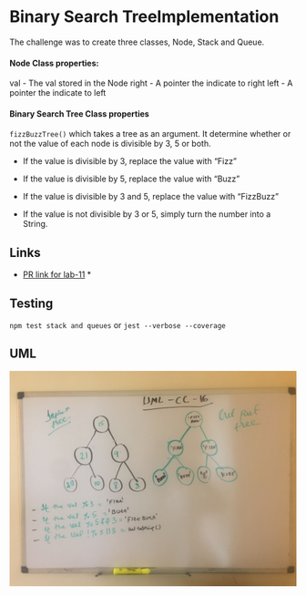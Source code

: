 # Binary Search TreeImplementation
The challenge was to create three classes, Node, Stack and Queue. 

#### Node Class properties:

val - The val stored in the Node
right - A pointer the indicate to right 
left - A pointer the indicate to left



#### Binary Search Tree Class properties

`fizzBuzzTree()` which takes a tree as an argument. It determine whether or not the value of each node is divisible by 3, 5 or both. 

  * If the value is divisible by 3, replace the value with “Fizz”

  * If the value is divisible by 5, replace the value with “Buzz”

  * If the value is divisible by 3 and 5, replace the value with “FizzBuzz”
  
  * If the value is not divisible by 3 or 5, simply turn the number into a String.

    
## Links

* [PR link for lab-11]() *

    
    
## Testing
  `npm test stack and queues` or `jest --verbose --coverage`

## UML
![UML for lab-11](./asset/image/uml-cc-16.jpg)